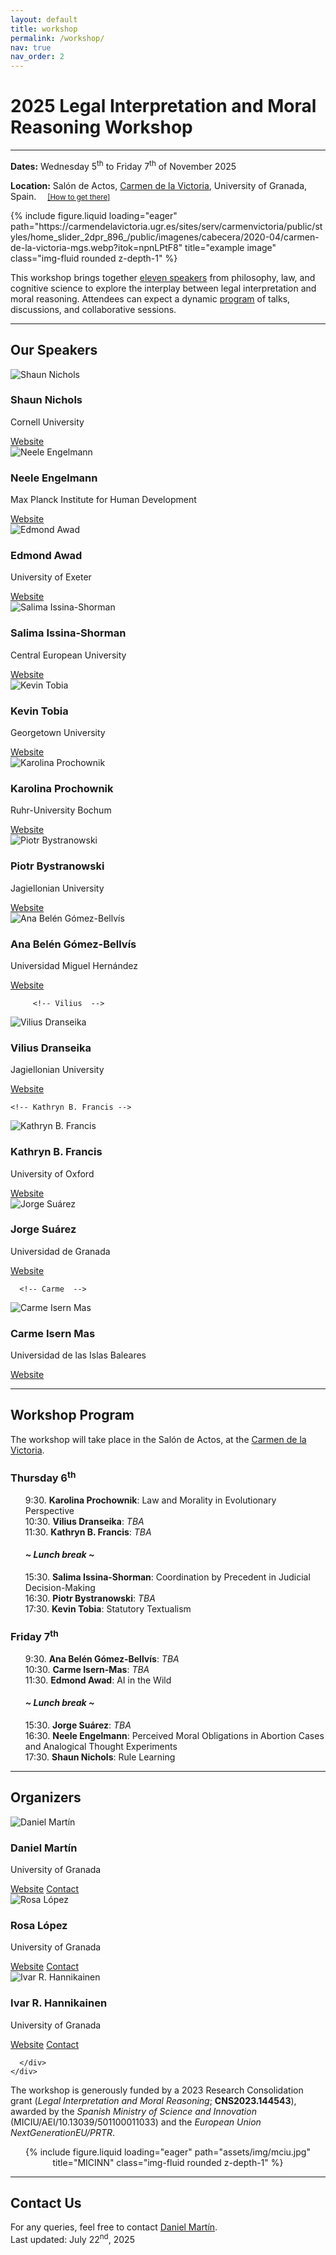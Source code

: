 ```yaml
---
layout: default
title: workshop
permalink: /workshop/
nav: true
nav_order: 2
---
```


  <h1>2025 <strong>Legal Interpretation and Moral Reasoning</strong> Workshop</h1>
  <hr>

  <div class="workshop-meta">
    <p><strong>Dates:</strong> Wednesday 5<sup>th</sup> to Friday 7<sup>th</sup> of November 2025</p>
    <p><strong>Location:</strong> Salón de Actos, <a href="https://carmendelavictoria.ugr.es/" target="_blank">Carmen de la Victoria</a>, University of Granada, Spain.
    <span style="margin-left: 1em;"><small>
    <a href="https://maps.app.goo.gl/rXzx385aCBZv5hmt5" target="_blank">
      <i class="fas fa-map-marker-alt"></i> [How to get there]</a>
      </small></span></p>
  </div>

<div class="row justify-content-center">
    <div class="col-sm" style="max-width: 1000px; width: 100%;">
{% include figure.liquid loading="eager" path="https://carmendelavictoria.ugr.es/sites/serv/carmenvictoria/public/styles/home_slider_2dpr_896_/public/imagenes/cabecera/2020-04/carmen-de-la-victoria-mgs.webp?itok=npnLPtF8" title="example image" class="img-fluid rounded z-depth-1" %}
    </div>
</div>

  <div class="workshop-description">
    <p>This workshop brings together <a href="#confirmed-speakers">eleven speakers</a> from philosophy, law, and cognitive science to explore the interplay between legal interpretation and moral reasoning. Attendees can expect a dynamic <a href="#program">program</a> of talks, discussions, and collaborative sessions.</p>
  </div>
  <hr>
 <!-- Speakers -->
  <section id="confirmed-speakers" class="workshop-section">
    <h2>Our Speakers</h2>
<div class="profile-grid">

  <!-- Shaun Nichols -->
  <div class="profile-card">
    <div class="profile-img-container">
      <img src="/assets/img/workshop/nichols.jpg" alt="Shaun Nichols">
    </div>
    <div class="profile-content">
      <h3>Shaun Nichols</h3>
      <p class="affiliation">Cornell University</p>
      <div class="profile-links">
        <a href="https://sites.google.com/view/shaunbnichols/home" target="_blank"><i class="fas fa-globe"></i> Website</a>
      </div>
    </div>
  </div>

  <!-- Neele Engelmann -->
  <div class="profile-card">
    <div class="profile-img-container">
      <img src="/assets/img/workshop/neele.jpeg" alt="Neele Engelmann">
    </div>
    <div class="profile-content">
      <h3>Neele Engelmann</h3>
      <p class="affiliation">Max Planck Institute for Human Development</p>
      <div class="profile-links">
        <a href="https://www.neeleengelmann.com" target="_blank"><i class="fas fa-globe"></i> Website</a>
      </div>
    </div>
  </div>

  <!-- Edmond Awad -->
  <div class="profile-card">
    <div class="profile-img-container">
      <img src="/assets/img/workshop/awad.png" alt="Edmond Awad">
    </div>
    <div class="profile-content">
      <h3>Edmond Awad</h3>
      <p class="affiliation">University of Exeter</p>
      <div class="profile-links">
        <a href="https://www.edmondawad.me" target="_blank"><i class="fas fa-globe"></i> Website</a>
      </div>
    </div>
  </div>

  <!-- Salima Issina-Shorman -->
  <div class="profile-card">
    <div class="profile-img-container">
      <img src="/assets/img/workshop/salima.jpeg" alt="Salima Issina-Shorman">
    </div>
    <div class="profile-content">
      <h3>Salima Issina-Shorman</h3>
      <p class="affiliation">Central European University</p>
      <div class="profile-links">
        <a href="https://cognitivescience.ceu.edu/people/salima-issina-shorman" target="_blank"><i class="fas fa-globe"></i> Website</a>
      </div>
    </div>
  </div>

  <!-- Kevin Tobia -->
  <div class="profile-card">
    <div class="profile-img-container">
      <img src="/assets/img/workshop/tobia.jpg" alt="Kevin Tobia">
    </div>
    <div class="profile-content">
      <h3>Kevin Tobia</h3>
      <p class="affiliation">Georgetown University</p>
      <div class="profile-links">
        <a href="https://www.law.georgetown.edu/faculty/kevin-tobia/" target="_blank"><i class="fas fa-globe"></i> Website</a>
      </div>
    </div>
  </div>

  <!-- Karolina Prochownik -->
  <div class="profile-card">
    <div class="profile-img-container">
      <img src="/assets/img/workshop/karolina.jpg" alt="Karolina Prochownik">
    </div>
    <div class="profile-content">
      <h3>Karolina Prochownik</h3>
      <p class="affiliation">Ruhr-University Bochum</p>
      <div class="profile-links">
        <a href="https://www.karolinaprochownik.com" target="_blank"><i class="fas fa-globe"></i> Website</a>
      </div>
    </div>
  </div>

  <!-- Piotr Bystranowski -->
  <div class="profile-card">
    <div class="profile-img-container">
      <img src="/assets/img/workshop/piotr.jpeg" alt="Piotr Bystranowski">
    </div>
    <div class="profile-content">
      <h3>Piotr Bystranowski</h3>
      <p class="affiliation">Jagiellonian University</p>
      <div class="profile-links">
        <a href="https://incet.uj.edu.pl/piotr-bystranowski" target="_blank"><i class="fas fa-globe"></i> Website</a>
      </div>
    </div>
  </div>

  <!-- Ana Belén Gómez-Bellvís -->
  <div class="profile-card">
    <div class="profile-img-container">
      <img src="/assets/img/workshop/ana.jpeg" alt="Ana Belén Gómez-Bellvís">
    </div>
    <div class="profile-content">
      <h3>Ana Belén Gómez-Bellvís</h3>
      <p class="affiliation">Universidad Miguel Hernández</p>
      <div class="profile-links">
        <a href="https://www.linkedin.com/in/ana-belén-gómez-bellvís-99493921" target="_blank"><i class="fas fa-globe"></i> Website</a>
      </div>
    </div>
  </div>

         <!-- Vilius  -->

  <div class="profile-card">
    <div class="profile-img-container">
      <img src="/assets/img/workshop/vilius.png" alt="Vilius Dranseika">
    </div>
    <div class="profile-content">
      <h3>Vilius Dranseika</h3>
      <p class="affiliation">Jagiellonian University</p>
      <div class="profile-links">
        <a href="https://www.dranseika.lt" target="_blank"><i class="fas fa-globe"></i> Website</a>
      </div>
    </div>
  </div>

    <!-- Kathryn B. Francis -->

  <div class="profile-card">
    <div class="profile-img-container">
      <img src="/assets/img/workshop/francis.png" alt="Kathryn B. Francis">
    </div>
    <div class="profile-content">
      <h3>Kathryn B. Francis</h3>
      <p class="affiliation">University of Oxford</p>
      <div class="profile-links">
        <a href="https://www.kathrynfrancis.com/home" target="_blank"><i class="fas fa-globe"></i> Website</a>
      </div>
    </div>
  </div>

  <div class="profile-card">
    <div class="profile-img-container">
      <img src="/assets/img/jorge.png" alt="Jorge Suárez">
    </div>
    <div class="profile-content">
      <h3>Jorge Suárez</h3>
      <p class="affiliation">Universidad de Granada</p>
      <div class="profile-links">
        <a href="https://www.uib.es/es/personal/ABjIyMjIzNg/" target="_blank"><i class="fas fa-globe"></i> Website</a>
      </div>
    </div>
  </div>

      <!-- Carme  -->

  <div class="profile-card">
    <div class="profile-img-container">
      <img src="/assets/img/carme.png" alt="Carme Isern Mas">
    </div>
    <div class="profile-content">
      <h3>Carme Isern Mas</h3>
      <p class="affiliation">Universidad de las Islas Baleares</p>
      <div class="profile-links">
        <a href="https://www.uib.es/es/personal/ABjIyMjIzNg/" target="_blank"><i class="fas fa-globe"></i> Website</a>
      </div>
    </div>
  </div>

</div>

  </section>

  <hr>

<!-- Program -->
  <section id="program" class="workshop-section">
    <h2><b>Workshop Program</b></h2>
    <p>The workshop will take place in the Salón de Actos, at the <a href="https://carmendelavictoria.ugr.es/">Carmen de la Victoria</a>.</p> 
    <h3>Thursday 6<sup>th</sup></h3>
    <ul style="list-style: none;">
      <li> <time>9:30</time>.  <strong>Karolina Prochownik</strong>: Law and Morality in Evolutionary Perspective</li>
      <li><time>10:30</time>.  <strong>Vilius Dranseika</strong>: <i>TBA</i> </li>
      <li><time>11:30</time>.  <strong>Kathryn B. Francis</strong>: <i>TBA</i> </li>
      <h4><i> ~ Lunch break ~ </i></h4>
      <li><time>15:30</time>.  <strong>Salima Issina-Shorman</strong>: Coordination by Precedent in Judicial Decision-Making</li>
      <li><time>16:30</time>.  <strong>Piotr Bystranowski</strong>: <i>TBA</i> </li>
      <li><time>17:30</time>.  <strong>Kevin Tobia</strong>: Statutory Textualism</li>
    </ul>
    <h3>Friday 7<sup>th</sup></h3>
    <ul style="list-style: none;">
      <li> <time>9:30</time>.  <strong>Ana Belén Gómez-Bellvís</strong>: <i>TBA</i> </li>
      <li><time>10:30</time>.  <strong>Carme Isern-Mas</strong>: <i>TBA</i> </li>
      <li><time>11:30</time>.  <strong>Edmond Awad</strong>: AI in the Wild </li>
      <h4><i> ~ Lunch break ~ </i></h4>
      <li><time>15:30</time>.  <strong>Jorge Suárez</strong>: <i>TBA</i> </li>
      <li><time>16:30</time>.  <strong>Neele Engelmann</strong>: Perceived Moral Obligations in Abortion Cases and Analogical Thought Experiments</li>
      <li><time>17:30</time>.  <strong>Shaun Nichols</strong>: Rule Learning </li>
    </ul>
  </section>

  <hr>

  <!-- Organizers -->
  <section class="organizers-section">
    <h2>Organizers</h2>
    <div class="profile-grid-workshop">

  <!-- Organizer: Daniel Martín -->
  <div class="profile-card">
    <div class="profile-img-container">
      <img src="/assets/img/dani.png" alt="Daniel Martín">
    </div>
    <div class="profile-content">
      <h3>Daniel Martín</h3>
      <p class="affiliation">University of Granada</p>
      <div class="profile-links">
        <a href="/people/" target="_blank"><i class="fas fa-globe"></i> Website</a>
        <a href="mailto:damartin@ugr.es"><i class="fas fa-envelope"></i> Contact</a>
      </div>
    </div>
  </div>

  <!-- Organizer: Rosa López -->
  <div class="profile-card">
    <div class="profile-img-container">
      <img src="/assets/img/rosa.jpeg" alt="Rosa López">
    </div>
    <div class="profile-content">
      <h3>Rosa López</h3>
      <p class="affiliation">University of Granada</p>
      <div class="profile-links">
        <a href="/people/" target="_blank"><i class="fas fa-globe"></i> Website</a>
        <a href="mailto:rosall@ugr.es"><i class="fas fa-envelope"></i> Contact</a>
      </div>
    </div>
  </div>

  <!-- Organizer: Ivar R. Hannikainen -->
  <div class="profile-card">
    <div class="profile-img-container">
      <img src="/assets/img/ivar.png" alt="Ivar R. Hannikainen">
    </div>
    <div class="profile-content">
      <h3>Ivar R. Hannikainen</h3>
      <p class="affiliation">University of Granada</p>
      <div class="profile-links">
        <a href="/people/" target="_blank"><i class="fas fa-globe"></i> Website</a>
        <a href="mailto:ivar@ugr.es"><i class="fas fa-envelope"></i> Contact</a>

      </div>
    </div>

  </div>

  </div>

<div class="row justify-content-center" style="align-items: center; max-width: 750px; margin: auto;">
  <p style="text-align: left;">
    The workshop is generously funded by a 2023 Research Consolidation grant (<i>Legal Interpretation and Moral Reasoning</i>; <b>CNS2023.144543</b>), awarded by the <i>Spanish Ministry of Science and Innovation</i> (MICIU/AEI/10.13039/501100011033) and the <i>European Union NextGenerationEU/PRTR</i>.
  </p>
  <div style="width: 100%; text-align: center;">
    {% include figure.liquid loading="eager" path="assets/img/mciu.jpg" title="MICINN" class="img-fluid rounded z-depth-1" %}
  </div>
</div>

<hr>

<h2><i class="fas fa-envelope"></i> Contact Us</h2>
<p>For any queries, feel free to contact <a href="mailto:damartin@ugr.es?subject=Workshop%20Inquiry">Daniel Martín</a>.<br>
Last updated: July 22<sup>nd</sup>, 2025</p>

</section>
